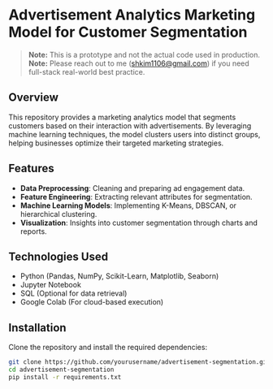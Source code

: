 # Advertisement Analytics Marketing Model for Customer Segmentation

> **Note:** This is a prototype and not the actual code used in production.
> **Note:** Please reach out to me (shkim1106@gmail.com) if you need full-stack real-world best practice.

## Overview
This repository provides a marketing analytics model that segments customers based on their interaction with advertisements. By leveraging machine learning techniques, the model clusters users into distinct groups, helping businesses optimize their targeted marketing strategies.

## Features
- **Data Preprocessing**: Cleaning and preparing ad engagement data.
- **Feature Engineering**: Extracting relevant attributes for segmentation.
- **Machine Learning Models**: Implementing K-Means, DBSCAN, or hierarchical clustering.
- **Visualization**: Insights into customer segmentation through charts and reports.

## Technologies Used
- Python (Pandas, NumPy, Scikit-Learn, Matplotlib, Seaborn)
- Jupyter Notebook
- SQL (Optional for data retrieval)
- Google Colab (For cloud-based execution)

## Installation
Clone the repository and install the required dependencies:
```bash
git clone https://github.com/yourusername/advertisement-segmentation.git
cd advertisement-segmentation
pip install -r requirements.txt
